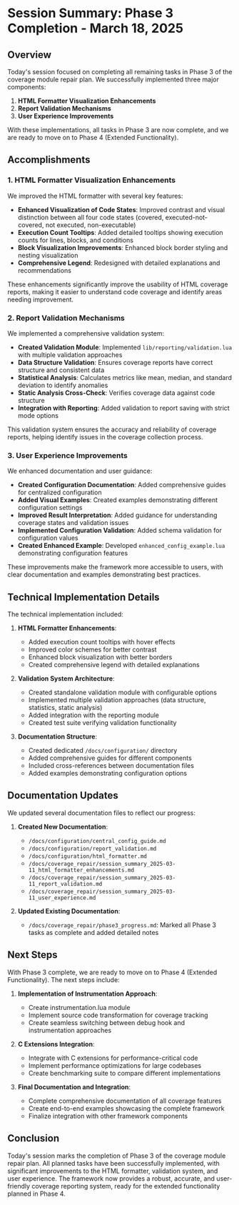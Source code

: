 # Session Summary: Phase 3 Completion - March 18, 2025

## Overview

Today's session focused on completing all remaining tasks in Phase 3 of the coverage module repair plan. We successfully implemented three major components:

1. **HTML Formatter Visualization Enhancements**
2. **Report Validation Mechanisms**
3. **User Experience Improvements**

With these implementations, all tasks in Phase 3 are now complete, and we are ready to move on to Phase 4 (Extended Functionality).

## Accomplishments

### 1. HTML Formatter Visualization Enhancements

We improved the HTML formatter with several key features:

- **Enhanced Visualization of Code States**: Improved contrast and visual distinction between all four code states (covered, executed-not-covered, not executed, non-executable)
- **Execution Count Tooltips**: Added detailed tooltips showing execution counts for lines, blocks, and conditions
- **Block Visualization Improvements**: Enhanced block border styling and nesting visualization
- **Comprehensive Legend**: Redesigned with detailed explanations and recommendations

These enhancements significantly improve the usability of HTML coverage reports, making it easier to understand code coverage and identify areas needing improvement.

### 2. Report Validation Mechanisms

We implemented a comprehensive validation system:

- **Created Validation Module**: Implemented `lib/reporting/validation.lua` with multiple validation approaches
- **Data Structure Validation**: Ensures coverage reports have correct structure and consistent data
- **Statistical Analysis**: Calculates metrics like mean, median, and standard deviation to identify anomalies
- **Static Analysis Cross-Check**: Verifies coverage data against code structure
- **Integration with Reporting**: Added validation to report saving with strict mode options

This validation system ensures the accuracy and reliability of coverage reports, helping identify issues in the coverage collection process.

### 3. User Experience Improvements

We enhanced documentation and user guidance:

- **Created Configuration Documentation**: Added comprehensive guides for centralized configuration
- **Added Visual Examples**: Created examples demonstrating different configuration settings
- **Improved Result Interpretation**: Added guidance for understanding coverage states and validation issues
- **Implemented Configuration Validation**: Added schema validation for configuration values
- **Created Enhanced Example**: Developed `enhanced_config_example.lua` demonstrating configuration features

These improvements make the framework more accessible to users, with clear documentation and examples demonstrating best practices.

## Technical Implementation Details

The technical implementation included:

1. **HTML Formatter Enhancements**:
   - Added execution count tooltips with hover effects
   - Improved color schemes for better contrast
   - Enhanced block visualization with better borders
   - Created comprehensive legend with detailed explanations

2. **Validation System Architecture**:
   - Created standalone validation module with configurable options
   - Implemented multiple validation approaches (data structure, statistics, static analysis)
   - Added integration with the reporting module
   - Created test suite verifying validation functionality

3. **Documentation Structure**:
   - Created dedicated `/docs/configuration/` directory
   - Added comprehensive guides for different components
   - Included cross-references between documentation files
   - Added examples demonstrating configuration options

## Documentation Updates

We updated several documentation files to reflect our progress:

1. **Created New Documentation**:
   - `/docs/configuration/central_config_guide.md`
   - `/docs/configuration/report_validation.md`
   - `/docs/configuration/html_formatter.md`
   - `/docs/coverage_repair/session_summary_2025-03-11_html_formatter_enhancements.md`
   - `/docs/coverage_repair/session_summary_2025-03-11_report_validation.md`
   - `/docs/coverage_repair/session_summary_2025-03-11_user_experience.md`

2. **Updated Existing Documentation**:
   - `/docs/coverage_repair/phase3_progress.md`: Marked all Phase 3 tasks as complete and added detailed notes

## Next Steps

With Phase 3 complete, we are ready to move on to Phase 4 (Extended Functionality). The next steps include:

1. **Implementation of Instrumentation Approach**:
   - Create instrumentation.lua module
   - Implement source code transformation for coverage tracking
   - Create seamless switching between debug hook and instrumentation approaches

2. **C Extensions Integration**:
   - Integrate with C extensions for performance-critical code
   - Implement performance optimizations for large codebases
   - Create benchmarking suite to compare different implementations

3. **Final Documentation and Integration**:
   - Complete comprehensive documentation of all coverage features
   - Create end-to-end examples showcasing the complete framework
   - Finalize integration with other framework components

## Conclusion

Today's session marks the completion of Phase 3 of the coverage module repair plan. All planned tasks have been successfully implemented, with significant improvements to the HTML formatter, validation system, and user experience. The framework now provides a robust, accurate, and user-friendly coverage reporting system, ready for the extended functionality planned in Phase 4.